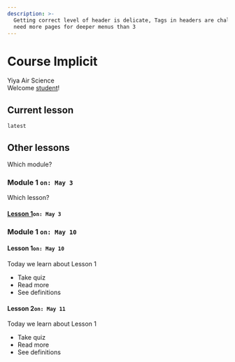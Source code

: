 ```yaml
---
description: >-
  Getting correct level of header is delicate, Tags in headers are challenging,
  need more pages for deeper menus than 3
---
```


# Course Implicit

Yiya Air Science  
Welcome [student](serious/profile.md#age)!

## Current lesson

`latest`

## Other lessons

Which module?

### Module 1 `on: May 3`

Which lesson?

#### [Lesson 1](course-nested-pages/example-lesson.md)`on: May 3`

### Module 1 `on: May 10`

#### Lesson 1`on: May 10`

Today we learn about Lesson 1

* Take quiz
* Read more
* See definitions

#### Lesson 2`on: May 11`

Today we learn about Lesson 1

* Take quiz
* Read more
* See definitions

